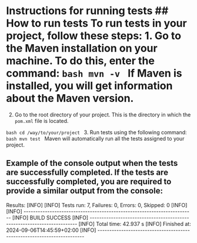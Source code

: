 # Instructions for running tests ## How to run tests To run tests in your project, follow these steps: 1. Go to the Maven installation on your machine. To do this, enter the command: ```bash mvn -v ``` If Maven is installed, you will get information about the Maven version.

2. Go to the root directory of your project. This is the directory in which the `pom.xml` file is located.

```bash cd /way/to/your/project ``` 3. Run tests using the following command: ```bash mvn test ``` Maven will automatically run all the tests assigned to your project.

## Example of the console output when the tests are successfully completed. If the tests are successfully completed, you are required to provide a similar output from the console:
Results:
[INFO]
[INFO] Tests run: 7, Failures: 0, Errors: 0, Skipped: 0
[INFO]
[INFO] ------------------------------------------------------------------------
[INFO] BUILD SUCCESS
[INFO] ------------------------------------------------------------------------
[INFO] Total time:  42.937 s
[INFO] Finished at: 2024-09-06T14:45:59+02:00
[INFO] ------------------------------------------------------------------------
